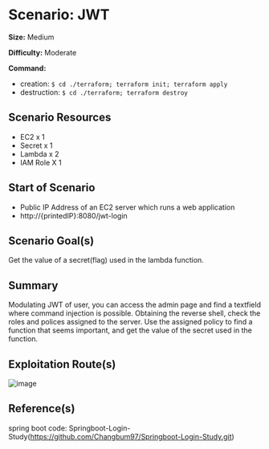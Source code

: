 # Scenario: JWT
**Size:** Medium

**Difficulty:** Moderate

**Command:** 
- creation: `$ cd ./terraform; terraform init; terraform apply`
- destruction: `$ cd ./terraform; terraform destroy`

## Scenario Resources

- EC2 x 1
- Secret x 1
- Lambda x 2
- IAM Role X 1

## Start of Scenario

- Public IP Address of an EC2 server which runs a web application
- http://{printedIP}:8080/jwt-login

## Scenario Goal(s)

Get the value of a secret(flag) used in the lambda function.

## Summary

Modulating JWT of user, you can access the admin page and find a textfield where command injection is possible. Obtaining the reverse shell, check the roles and polices assigned to the server. Use the assigned policy to find a function that seems important, and get the value of the secret used in the function.

## Exploitation Route(s)

![image](https://github.com/chantro/CloudRudolf/assets/108852196/99c5fcf1-b488-4c97-8405-e7363940a5e7)

## Reference(s)
spring boot code: Springboot-Login-Study(https://github.com/Changbum97/Springboot-Login-Study.git)
